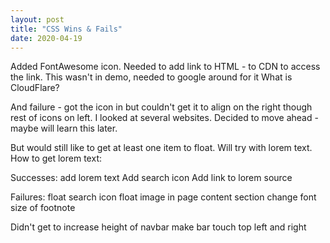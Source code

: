 ```yaml
---
layout: post
title: "CSS Wins & Fails"
date: 2020-04-19
---
```


Added FontAwesome icon. 
Needed to add link to HTML - to CDN to access the link. This wasn't in demo, needed to google around for it
What is CloudFlare? 

And failure - got the icon in but couldn't get it to align on the right though rest of icons on left. I looked at several websites. Decided to move ahead - maybe  will learn this later. 

But would still like to get at least one item to float. Will try with lorem text. 
How to get lorem text: 

Successes:
add lorem text
Add search icon
Add link to lorem source 

Failures: 
float search icon
float image in page content section
change font size of footnote

Didn't get to
increase height of navbar
make bar touch top left and right
